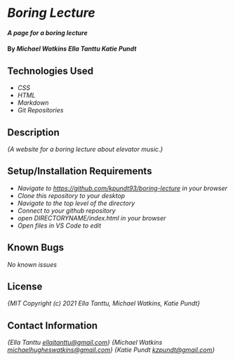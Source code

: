 # _Boring Lecture_

#### _A page for a boring lecture_

#### By _**Michael Watkins**_ _**Ella Tanttu**_ _**Katie Pundt**_

## Technologies Used

* _CSS_
* _HTML_
* _Markdown_
* _Git Repositories_

## Description

_{A website for a boring lecture about elevator music.}_

## Setup/Installation Requirements

* _Navigate to https://github.com/kpundt93/boring-lecture in your browser_
* _Clone this repository to your desktop_
* _Navigate to the top level of the directory_
* _Connect to your github repository_
* _open DIRECTORYNAME/index.html in your browser_
* _Open files in VS Code to edit_

## Known Bugs

_No known issues_

## License

_{MIT Copyright (c) 2021 Ella Tanttu, Michael Watkins, Katie Pundt}_

## Contact Information

_{Ella Tanttu ellajtanttu@gmail.com}_
_{Michael Watkins michaelhugheswatkins@gmail.com}_
_{Katie Pundt kzpundt@gmail.com}_